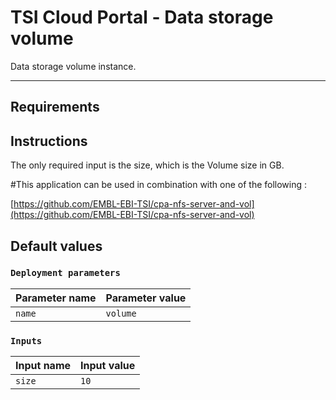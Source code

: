 # TSI Cloud Portal - Data storage volume
Data storage volume instance.  

---

## Requirements

## Instructions
The only required input is the size, which is the Volume size in GB.

#This application can be used in combination with one of the following :

[https://github.com/EMBL-EBI-TSI/cpa-nfs-server-and-vol](https://github.com/EMBL-EBI-TSI/cpa-nfs-server-and-vol)  

## Default values

### `Deployment parameters`

| Parameter name          | Parameter value         |
| ---                     | ---                     |
| `name`                  | `volume`                |

### `Inputs`

| Input name              | Input value             |
| ---                     | ---                     |
| `size`                  | `10`                    |

